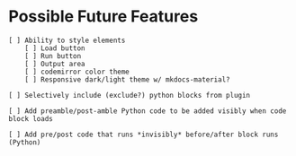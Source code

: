 # Possible Future Features

    [ ] Ability to style elements
        [ ] Load button
        [ ] Run button
        [ ] Output area
        [ ] codemirror color theme
        [ ] Responsive dark/light theme w/ mkdocs-material?
    
    [ ] Selectively include (exclude?) python blocks from plugin
    
    [ ] Add preamble/post-amble Python code to be added visibly when code block loads

    [ ] Add pre/post code that runs *invisibly* before/after block runs (Python)


